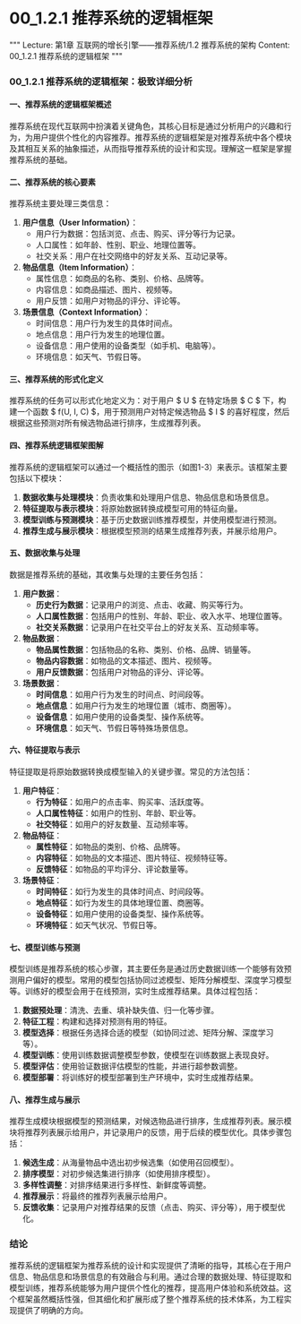 # 00_1.2.1 推荐系统的逻辑框架

"""
Lecture: 第1章 互联网的增长引擎——推荐系统/1.2 推荐系统的架构
Content: 00_1.2.1 推荐系统的逻辑框架
"""

### 00_1.2.1 推荐系统的逻辑框架：极致详细分析

#### 一、推荐系统的逻辑框架概述

推荐系统在现代互联网中扮演着关键角色，其核心目标是通过分析用户的兴趣和行为，为用户提供个性化的内容推荐。推荐系统的逻辑框架是对推荐系统中各个模块及其相互关系的抽象描述，从而指导推荐系统的设计和实现。理解这一框架是掌握推荐系统的基础。

#### 二、推荐系统的核心要素

推荐系统主要处理三类信息：
1. **用户信息（User Information）**：
    - 用户行为数据：包括浏览、点击、购买、评分等行为记录。
    - 人口属性：如年龄、性别、职业、地理位置等。
    - 社交关系：用户在社交网络中的好友关系、互动记录等。
2. **物品信息（Item Information）**：
    - 属性信息：如商品的名称、类别、价格、品牌等。
    - 内容信息：如商品描述、图片、视频等。
    - 用户反馈：如用户对物品的评分、评论等。
3. **场景信息（Context Information）**：
    - 时间信息：用户行为发生的具体时间点。
    - 地点信息：用户行为发生的地理位置。
    - 设备信息：用户使用的设备类型（如手机、电脑等）。
    - 环境信息：如天气、节假日等。

#### 三、推荐系统的形式化定义

推荐系统的任务可以形式化地定义为：对于用户 $ U $ 在特定场景 $ C $ 下，构建一个函数 $ f(U, I, C) $，用于预测用户对特定候选物品 $ I $ 的喜好程度，然后根据这些预测对所有候选物品进行排序，生成推荐列表。

#### 四、推荐系统逻辑框架图解

推荐系统的逻辑框架可以通过一个概括性的图示（如图1-3）来表示。该框架主要包括以下模块：
1. **数据收集与处理模块**：负责收集和处理用户信息、物品信息和场景信息。
2. **特征提取与表示模块**：将原始数据转换成模型可用的特征向量。
3. **模型训练与预测模块**：基于历史数据训练推荐模型，并使用模型进行预测。
4. **推荐生成与展示模块**：根据模型预测的结果生成推荐列表，并展示给用户。

#### 五、数据收集与处理

数据是推荐系统的基础，其收集与处理的主要任务包括：
1. **用户数据**：
    - **历史行为数据**：记录用户的浏览、点击、收藏、购买等行为。
    - **人口属性数据**：包括用户的性别、年龄、职业、收入水平、地理位置等。
    - **社交关系数据**：记录用户在社交平台上的好友关系、互动频率等。
2. **物品数据**：
    - **物品属性数据**：包括物品的名称、类别、价格、品牌、销量等。
    - **物品内容数据**：如物品的文本描述、图片、视频等。
    - **用户反馈数据**：包括用户对物品的评分、评论等。
3. **场景数据**：
    - **时间信息**：如用户行为发生的时间点、时间段等。
    - **地点信息**：如用户行为发生的地理位置（城市、商圈等）。
    - **设备信息**：如用户使用的设备类型、操作系统等。
    - **环境信息**：如天气、节假日等特殊场景信息。

#### 六、特征提取与表示

特征提取是将原始数据转换成模型输入的关键步骤。常见的方法包括：
1. **用户特征**：
    - **行为特征**：如用户的点击率、购买率、活跃度等。
    - **人口属性特征**：如用户的性别、年龄、职业等。
    - **社交特征**：如用户的好友数量、互动频率等。
2. **物品特征**：
    - **属性特征**：如物品的类别、价格、品牌等。
    - **内容特征**：如物品的文本描述、图片特征、视频特征等。
    - **反馈特征**：如物品的平均评分、评论数量等。
3. **场景特征**：
    - **时间特征**：如行为发生的具体时间点、时间段等。
    - **地点特征**：如行为发生的具体地理位置、商圈等。
    - **设备特征**：如用户使用的设备类型、操作系统等。
    - **环境特征**：如天气状况、节假日等。

#### 七、模型训练与预测

模型训练是推荐系统的核心步骤，其主要任务是通过历史数据训练一个能够有效预测用户偏好的模型。常用的模型包括协同过滤模型、矩阵分解模型、深度学习模型等。训练好的模型会用于在线预测，实时生成推荐结果。具体过程包括：
1. **数据预处理**：清洗、去重、填补缺失值、归一化等步骤。
2. **特征工程**：构建和选择对预测有用的特征。
3. **模型选择**：根据任务选择合适的模型（如协同过滤、矩阵分解、深度学习等）。
4. **模型训练**：使用训练数据调整模型参数，使模型在训练数据上表现良好。
5. **模型评估**：使用验证数据评估模型的性能，并进行超参数调整。
6. **模型部署**：将训练好的模型部署到生产环境中，实时生成推荐结果。

#### 八、推荐生成与展示

推荐生成模块根据模型的预测结果，对候选物品进行排序，生成推荐列表。展示模块将推荐列表展示给用户，并记录用户的反馈，用于后续的模型优化。具体步骤包括：
1. **候选生成**：从海量物品中选出初步候选集（如使用召回模型）。
2. **排序模型**：对初步候选集进行排序（如使用排序模型）。
3. **多样性调整**：对排序结果进行多样性、新鲜度等调整。
4. **推荐展示**：将最终的推荐列表展示给用户。
5. **反馈收集**：记录用户对推荐结果的反馈（点击、购买、评分等），用于模型优化。

### 结论

推荐系统的逻辑框架为推荐系统的设计和实现提供了清晰的指导，其核心在于用户信息、物品信息和场景信息的有效融合与利用。通过合理的数据处理、特征提取和模型训练，推荐系统能够为用户提供个性化的推荐，提高用户体验和系统效益。这个框架虽然概括性强，但其细化和扩展形成了整个推荐系统的技术体系，为工程实现提供了明确的方向。